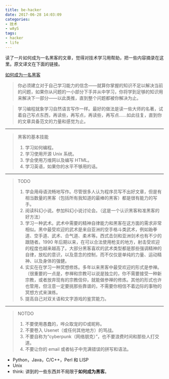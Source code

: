 ```yaml
---
title: be-hacker
date: 2017-06-28 14:03:09
categories: 
- 技术 
- wAyS
tags: 
- hacker
- life
---
```


读了一片如何成为一名黑客的文章，觉得对技术学习用帮助，把一些内容摘录在这里。原文译文在下面的链接。
<!-- more -->
[如何成为一名黑客](http://translations.readthedocs.io/en/latest/hacker_howto.html)

> 你必须建立对于自己学习能力的信念——就算你掌握的知识不足以解决当前的问题，如果你从问题的一小部分下手并从中学习，你将学到足够的知识用来解决下一部分——以此类推，直到整个问题都被你解决为止。

> 学习编程就象学习自然语言写作一样。最好的做法是读一些大师的名著，试着自己写点东西，再读些，再写点，再读些，再写点……如此往复，直到你的文章具备范文的力量和感觉为止。

---
> 黑客的基本技能
> 
>	1. 学习如何编程。
>	2. 学习使用开源 Unix 系统。
>	3. 学会使用万维网以及编写 HTML。
>	4. 学习英语，如果你的水平不够用的话。

---
>  TODO
>
>  1. 学会用母语流畅地写作。尽管很多人认为程序员写不出好文章，但是有相当数量的黑客（包括所有我知道的最棒的黑客）都是很有能力的写手。
>  2. 阅读科幻小说。参加科幻小说讨论会。（这是一个认识黑客和准黑客的好方法）
>  3. 学习一种武术。武术中需要的精神自律能力和黑客在这方面的需求非常相似。黑中最受欢迎的武术是来自亚洲的空手格斗类武术，例如跆拳道、空手道、武术、合气道、柔术等。西式击剑和亚洲剑术也有不少的跟随者。1990 年后期以来，在可以合法使用枪支的地方，射击受欢迎的程度也越来越高了。大部分黑客喜欢的武术类型都是那些强调精神的自律，放松的意识，以及意念的控制，而不仅仅是单纯的力量、运动精神、以及身体的强健。
>  4. 实实在在学习一种冥想修炼。多年以来黑客中最受欢迎的形式是参禅。（很重要的一点是，参禅和宗教可以说是独立的，你不需要接受一种新宗教，或者放弃现有的宗教信仰，就能做参禅的修炼。其他的形式也许也管用，但注意一定要挑那些靠谱的，不需要你相信不着边际的事物的冥想方式来演练。
>  5. 提高自己对双关语和文字游戏的鉴赏能力。

---
>  NOTDO
> 
>  1. 不要使用愚蠢的，哗众取宠的ID或昵称。
>  2. 不要卷入 Usenet（或任何其他地方）的骂战。
>  3. 不要自称为“cyberpunk（网络朋克）”，也不要浪费时间和那些人打交道。
>  4. 不要让你的 email 或者帖子中充满错误的拼写和语法。


- Python，Java，C/C++，Perl 和 LISP
- Unix
- think: 讲到的一些东西并不局限于**如何成为黑客**。
